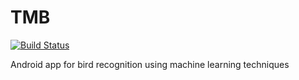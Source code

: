 # TMB
[![Build Status](https://travis-ci.org/bonheml/TMB.svg?branch=master)](https://travis-ci.org/bonheml/TMB)

Android app for bird recognition using machine learning techniques

